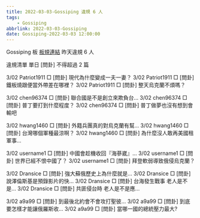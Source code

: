 ```yaml
---
title: 2022-03-03-Gossiping 違規 6 人
tags:
    - Gossiping
abbrlink: 2022-03-03-Gossiping
date: Gossiping-2022-03-03 12:00:00
---
```

Gossiping 板 [板規連結](https://www.ptt.cc/bbs/Gossiping/M.1637425085.A.07D.html)
昨天違規 6 人
<!-- more -->

違規清單
單日 [問卦] 不得超過 2 篇

3/02 Patriot1911 □ [問卦] 現代為什麼變成一夫一妻？
3/02 Patriot1911 □ [問卦] 鐵板燒跟便當外帶差在哪裡？
3/02 Patriot1911 □ [問卦] 整天烏克蘭不煩嗎？

3/02 chen96374 □ [問卦] 聯合國是不是創立來欺負台…
3/02 chen96374 □ [問卦] 普丁要打到什麼程度？
3/02 chen96374 □ [問卦] 普丁做夢也沒有想到會輸吧

3/02 hwang1460 □ [問卦] 外籍兵團真的對烏克蘭有幫…
3/02 hwang1460 □ [問卦] 台灣哪個軍種最涼啊？
3/02 hwang1460 □ [問卦] 為什麼沒人敢再美國租軍事…

3/02 username1 □ [問卦] 中國會趁機收回『海蔘崴』…
3/02 username1 □ [問卦] 世界已經不恨中國了？
3/02 username1 □ [問卦] 拜登軟弱導致俄侵烏克蘭？

3/02 Dransice □ [問卦] 強大蘇俄歷史上為什麼就是…
3/02 Dransice □ [問卦] 說澤倫斯基是預錄影片的快…
3/02 Dransice □ [問卦] 台海發生戰事 老人是不是…
3/02 Dransice □ [問卦] 共匪侵台時 老人是不是應…

3/02 a9a99 □ [問卦] 到最後北約會不會攻打聖彼…
3/02 a9a99 □ [問卦] 到底要怎樣才能讓俄羅斯收…
3/02 a9a99 □ [問卦] 當哪一國的總統壓力最大?